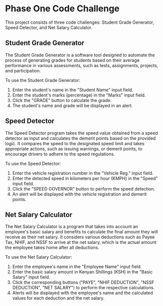 # Phase One Code Challenge

This project consists of three code challenges: Student Grade Generator, Speed Detector, and Net Salary Calculator.

## Student Grade Generator

The Student Grade Generator is a software tool designed to automate the process of generating grades for students based on their average performance in various assessments, such as tests, assignments, projects, and participation.

To use the Student Grade Generator:
1. Enter the student's name in the "Student Name" input field.
2. Enter the student's marks (percentage) in the "Marks" input field.
3. Click the "GRADE" button to calculate the grade.
4. The student's name and grade will be displayed in an alert.

## Speed Detector

The Speed Detector program takes the speed value obtained from a speed detector as input and calculates the demerit points based on the provided logic. It compares the speed to the designated speed limit and takes appropriate actions, such as issuing warnings, or demerit points, to encourage drivers to adhere to the speed regulations.

To use the Speed Detector:
1. Enter the vehicle registration number in the "Vehicle Reg." input field.
2. Enter the detected speed in kilometers per hour (KMPH) in the "Speed" input field.
3. Click the "SPEED GOVERNOR" button to perform the speed detection.
4. An alert will be displayed with the vehicle registration and demerit points.

## Net Salary Calculator

The Net Salary Calculator is a program that takes into account an employee's basic salary and benefits to calculate the final amount they will receive as their net salary. It considers various deductions such as Payee Tax, NHIF, and NSSF to arrive at the net salary, which is the actual amount the employee takes home after all deductions.

To use the Net Salary Calculator:
1. Enter the employee's name in the "Employee Name" input field.
2. Enter the basic salary amount in Kenyan Shillings (KSH) in the "Basic Salary" input field.
3. Click the corresponding buttons ("PAYE", "NHIF DEDUCTION", "NSSF DEDUCTION", "NET SALARY") to perform the respective calculations.
4. Alerts will be displayed with the employee's name and the calculated values for each deduction and the net salary.




